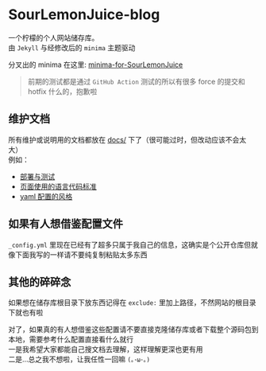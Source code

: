 # SourLemonJuice-blog

一个柠檬的个人网站储存库。\
由 `Jekyll` 与经修改后的 `minima` 主题驱动

分叉出的 minima 在这里: [minima-for-SourLemonJuice](https://github.com/SourLemonJuice/minima-for-SourLemonJuice)

> 前期的测试都是通过 `GitHub Action` 测试的所以有很多 force 的提交和 hotfix 什么的，抱歉啦

## 维护文档

所有维护或说明用的文档都放在 [docs/](docs/) 下了（很可能过时，但改动应该不会太大）\
例如：

- [部署与测试](docs/Deploy.md)
- [页面使用的语言代码标准](docs/Language-standard.md)
- [yaml 配置的风格](docs/Config-style.md)

## 如果有人想借鉴配置文件

`_config.yml` 里现在已经有了超多只属于我自己的信息，这确实是个公开仓库但就像下面我写的一样请不要纯复制粘贴太多东西

## 其他的碎碎念

如果想在储存库根目录下放东西记得在 `exclude:` 里加上路径，不然网站的根目录下就也有啦

对了，如果真的有人想借鉴这些配置请不要直接克隆储存库或者下载整个源码包到本地，需要参考什么配置直接看什么就行\
一是我希望大家都能自己搜文档去理解，这样理解更深也更有用\
二是...总之我不想啦，让我任性一回嘛 `(｡･ω･｡)`
